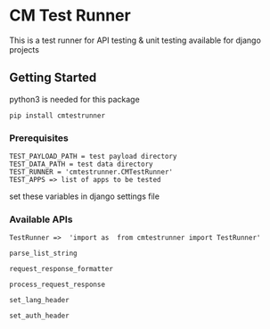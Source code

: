 # CM Test Runner

This is a test runner for API testing & unit testing available for django projects

## Getting Started
python3 is needed for this package
```
pip install cmtestrunner
```
### Prerequisites
```
TEST_PAYLOAD_PATH = test payload directory
TEST_DATA_PATH = test data directory
TEST_RUNNER = 'cmtestrunner.CMTestRunner'
TEST_APPS => list of apps to be tested 
```
set these variables in django settings file

### Available APIs
```
TestRunner =>  'import as  from cmtestrunner import TestRunner'
```
```
parse_list_string
```
```  
request_response_formatter
```
``` 
process_request_response
```
```
set_lang_header
```
```
set_auth_header
```
